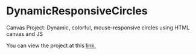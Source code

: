 # DynamicResponsiveCircles
Canvas Project: Dynamic, colorful, mouse-responsive circles using HTML canvas and JS

You can view the project at this [link.](https://github.com/suhrabjan/DynamicResponsiveCircles)
